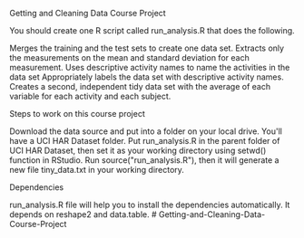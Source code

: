 Getting and Cleaning Data
Course Project

You should create one R script called run_analysis.R that does the following.

Merges the training and the test sets to create one data set.
Extracts only the measurements on the mean and standard deviation for each measurement.
Uses descriptive activity names to name the activities in the data set
Appropriately labels the data set with descriptive activity names.
Creates a second, independent tidy data set with the average of each variable for each activity and each subject.

Steps to work on this course project

Download the data source and put into a folder on your local drive. You'll have a UCI HAR Dataset folder.
    Put run_analysis.R in the parent folder of UCI HAR Dataset, then set it as your working directory using setwd() function in RStudio.
    Run source("run_analysis.R"), then it will generate a new file tiny_data.txt in your working directory.

Dependencies

run_analysis.R file will help you to install the dependencies automatically. It depends on reshape2 and data.table. # Getting-and-Cleaning-Data-Course-Project
